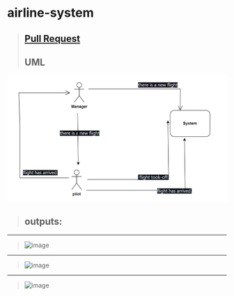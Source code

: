 # airline-system
>## [Pull Request](https://github.com/FarrahYasin/airline-system/pull/1)
>## UML
![UML_Airline](UML_Airline.png)

>## outputs:
---
><img width="404" alt="image" src="https://github.com/FarrahYasin/airline-system/assets/117269271/2a025ae3-00e7-4ad1-be51-9d6d9351ca2a">

---
><img width="395" alt="image" src="https://github.com/FarrahYasin/airline-system/assets/117269271/332890a6-71ce-4b31-b6f3-65333b17edb3">

---
><img width="391" alt="image" src="https://github.com/FarrahYasin/airline-system/assets/117269271/bd450788-a6fb-487a-a98f-d932a795d638">




